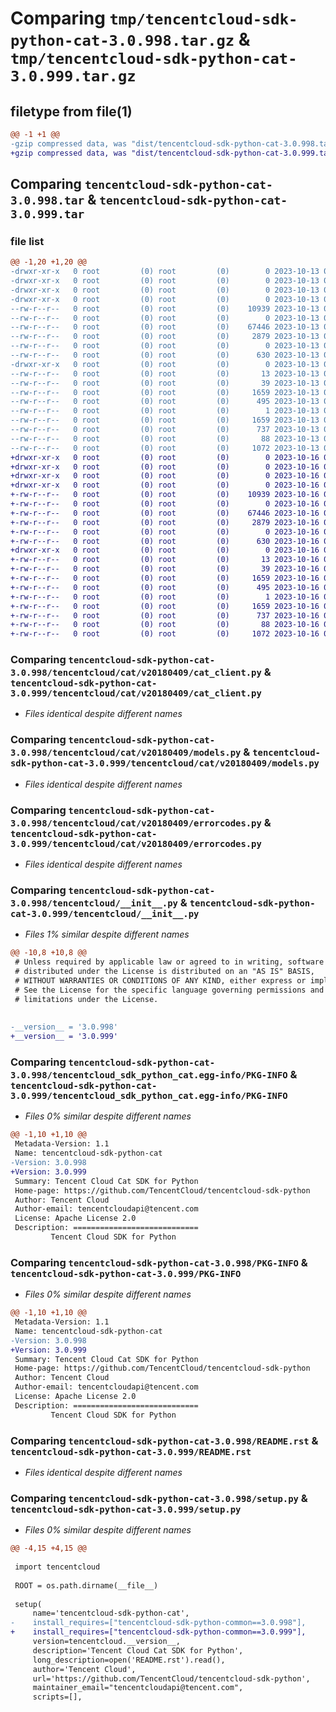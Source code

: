 # Comparing `tmp/tencentcloud-sdk-python-cat-3.0.998.tar.gz` & `tmp/tencentcloud-sdk-python-cat-3.0.999.tar.gz`

## filetype from file(1)

```diff
@@ -1 +1 @@
-gzip compressed data, was "dist/tencentcloud-sdk-python-cat-3.0.998.tar", last modified: Fri Oct 13 00:22:36 2023, max compression
+gzip compressed data, was "dist/tencentcloud-sdk-python-cat-3.0.999.tar", last modified: Mon Oct 16 00:21:49 2023, max compression
```

## Comparing `tencentcloud-sdk-python-cat-3.0.998.tar` & `tencentcloud-sdk-python-cat-3.0.999.tar`

### file list

```diff
@@ -1,20 +1,20 @@
-drwxr-xr-x   0 root         (0) root         (0)        0 2023-10-13 00:22:36.000000 tencentcloud-sdk-python-cat-3.0.998/
-drwxr-xr-x   0 root         (0) root         (0)        0 2023-10-13 00:22:36.000000 tencentcloud-sdk-python-cat-3.0.998/tencentcloud/
-drwxr-xr-x   0 root         (0) root         (0)        0 2023-10-13 00:22:36.000000 tencentcloud-sdk-python-cat-3.0.998/tencentcloud/cat/
-drwxr-xr-x   0 root         (0) root         (0)        0 2023-10-13 00:22:36.000000 tencentcloud-sdk-python-cat-3.0.998/tencentcloud/cat/v20180409/
--rw-r--r--   0 root         (0) root         (0)    10939 2023-10-13 00:22:36.000000 tencentcloud-sdk-python-cat-3.0.998/tencentcloud/cat/v20180409/cat_client.py
--rw-r--r--   0 root         (0) root         (0)        0 2023-10-13 00:22:36.000000 tencentcloud-sdk-python-cat-3.0.998/tencentcloud/cat/v20180409/__init__.py
--rw-r--r--   0 root         (0) root         (0)    67446 2023-10-13 00:22:36.000000 tencentcloud-sdk-python-cat-3.0.998/tencentcloud/cat/v20180409/models.py
--rw-r--r--   0 root         (0) root         (0)     2879 2023-10-13 00:22:36.000000 tencentcloud-sdk-python-cat-3.0.998/tencentcloud/cat/v20180409/errorcodes.py
--rw-r--r--   0 root         (0) root         (0)        0 2023-10-13 00:22:36.000000 tencentcloud-sdk-python-cat-3.0.998/tencentcloud/cat/__init__.py
--rw-r--r--   0 root         (0) root         (0)      630 2023-10-13 00:22:36.000000 tencentcloud-sdk-python-cat-3.0.998/tencentcloud/__init__.py
-drwxr-xr-x   0 root         (0) root         (0)        0 2023-10-13 00:22:36.000000 tencentcloud-sdk-python-cat-3.0.998/tencentcloud_sdk_python_cat.egg-info/
--rw-r--r--   0 root         (0) root         (0)       13 2023-10-13 00:22:36.000000 tencentcloud-sdk-python-cat-3.0.998/tencentcloud_sdk_python_cat.egg-info/top_level.txt
--rw-r--r--   0 root         (0) root         (0)       39 2023-10-13 00:22:36.000000 tencentcloud-sdk-python-cat-3.0.998/tencentcloud_sdk_python_cat.egg-info/requires.txt
--rw-r--r--   0 root         (0) root         (0)     1659 2023-10-13 00:22:36.000000 tencentcloud-sdk-python-cat-3.0.998/tencentcloud_sdk_python_cat.egg-info/PKG-INFO
--rw-r--r--   0 root         (0) root         (0)      495 2023-10-13 00:22:36.000000 tencentcloud-sdk-python-cat-3.0.998/tencentcloud_sdk_python_cat.egg-info/SOURCES.txt
--rw-r--r--   0 root         (0) root         (0)        1 2023-10-13 00:22:36.000000 tencentcloud-sdk-python-cat-3.0.998/tencentcloud_sdk_python_cat.egg-info/dependency_links.txt
--rw-r--r--   0 root         (0) root         (0)     1659 2023-10-13 00:22:36.000000 tencentcloud-sdk-python-cat-3.0.998/PKG-INFO
--rw-r--r--   0 root         (0) root         (0)      737 2023-10-13 00:22:36.000000 tencentcloud-sdk-python-cat-3.0.998/README.rst
--rw-r--r--   0 root         (0) root         (0)       88 2023-10-13 00:22:36.000000 tencentcloud-sdk-python-cat-3.0.998/setup.cfg
--rw-r--r--   0 root         (0) root         (0)     1072 2023-10-13 00:22:36.000000 tencentcloud-sdk-python-cat-3.0.998/setup.py
+drwxr-xr-x   0 root         (0) root         (0)        0 2023-10-16 00:21:49.000000 tencentcloud-sdk-python-cat-3.0.999/
+drwxr-xr-x   0 root         (0) root         (0)        0 2023-10-16 00:21:49.000000 tencentcloud-sdk-python-cat-3.0.999/tencentcloud/
+drwxr-xr-x   0 root         (0) root         (0)        0 2023-10-16 00:21:49.000000 tencentcloud-sdk-python-cat-3.0.999/tencentcloud/cat/
+drwxr-xr-x   0 root         (0) root         (0)        0 2023-10-16 00:21:49.000000 tencentcloud-sdk-python-cat-3.0.999/tencentcloud/cat/v20180409/
+-rw-r--r--   0 root         (0) root         (0)    10939 2023-10-16 00:21:49.000000 tencentcloud-sdk-python-cat-3.0.999/tencentcloud/cat/v20180409/cat_client.py
+-rw-r--r--   0 root         (0) root         (0)        0 2023-10-16 00:21:49.000000 tencentcloud-sdk-python-cat-3.0.999/tencentcloud/cat/v20180409/__init__.py
+-rw-r--r--   0 root         (0) root         (0)    67446 2023-10-16 00:21:49.000000 tencentcloud-sdk-python-cat-3.0.999/tencentcloud/cat/v20180409/models.py
+-rw-r--r--   0 root         (0) root         (0)     2879 2023-10-16 00:21:49.000000 tencentcloud-sdk-python-cat-3.0.999/tencentcloud/cat/v20180409/errorcodes.py
+-rw-r--r--   0 root         (0) root         (0)        0 2023-10-16 00:21:49.000000 tencentcloud-sdk-python-cat-3.0.999/tencentcloud/cat/__init__.py
+-rw-r--r--   0 root         (0) root         (0)      630 2023-10-16 00:21:49.000000 tencentcloud-sdk-python-cat-3.0.999/tencentcloud/__init__.py
+drwxr-xr-x   0 root         (0) root         (0)        0 2023-10-16 00:21:49.000000 tencentcloud-sdk-python-cat-3.0.999/tencentcloud_sdk_python_cat.egg-info/
+-rw-r--r--   0 root         (0) root         (0)       13 2023-10-16 00:21:49.000000 tencentcloud-sdk-python-cat-3.0.999/tencentcloud_sdk_python_cat.egg-info/top_level.txt
+-rw-r--r--   0 root         (0) root         (0)       39 2023-10-16 00:21:49.000000 tencentcloud-sdk-python-cat-3.0.999/tencentcloud_sdk_python_cat.egg-info/requires.txt
+-rw-r--r--   0 root         (0) root         (0)     1659 2023-10-16 00:21:49.000000 tencentcloud-sdk-python-cat-3.0.999/tencentcloud_sdk_python_cat.egg-info/PKG-INFO
+-rw-r--r--   0 root         (0) root         (0)      495 2023-10-16 00:21:49.000000 tencentcloud-sdk-python-cat-3.0.999/tencentcloud_sdk_python_cat.egg-info/SOURCES.txt
+-rw-r--r--   0 root         (0) root         (0)        1 2023-10-16 00:21:49.000000 tencentcloud-sdk-python-cat-3.0.999/tencentcloud_sdk_python_cat.egg-info/dependency_links.txt
+-rw-r--r--   0 root         (0) root         (0)     1659 2023-10-16 00:21:49.000000 tencentcloud-sdk-python-cat-3.0.999/PKG-INFO
+-rw-r--r--   0 root         (0) root         (0)      737 2023-10-16 00:21:49.000000 tencentcloud-sdk-python-cat-3.0.999/README.rst
+-rw-r--r--   0 root         (0) root         (0)       88 2023-10-16 00:21:49.000000 tencentcloud-sdk-python-cat-3.0.999/setup.cfg
+-rw-r--r--   0 root         (0) root         (0)     1072 2023-10-16 00:21:49.000000 tencentcloud-sdk-python-cat-3.0.999/setup.py
```

### Comparing `tencentcloud-sdk-python-cat-3.0.998/tencentcloud/cat/v20180409/cat_client.py` & `tencentcloud-sdk-python-cat-3.0.999/tencentcloud/cat/v20180409/cat_client.py`

 * *Files identical despite different names*

### Comparing `tencentcloud-sdk-python-cat-3.0.998/tencentcloud/cat/v20180409/models.py` & `tencentcloud-sdk-python-cat-3.0.999/tencentcloud/cat/v20180409/models.py`

 * *Files identical despite different names*

### Comparing `tencentcloud-sdk-python-cat-3.0.998/tencentcloud/cat/v20180409/errorcodes.py` & `tencentcloud-sdk-python-cat-3.0.999/tencentcloud/cat/v20180409/errorcodes.py`

 * *Files identical despite different names*

### Comparing `tencentcloud-sdk-python-cat-3.0.998/tencentcloud/__init__.py` & `tencentcloud-sdk-python-cat-3.0.999/tencentcloud/__init__.py`

 * *Files 1% similar despite different names*

```diff
@@ -10,8 +10,8 @@
 # Unless required by applicable law or agreed to in writing, software
 # distributed under the License is distributed on an "AS IS" BASIS,
 # WITHOUT WARRANTIES OR CONDITIONS OF ANY KIND, either express or implied.
 # See the License for the specific language governing permissions and
 # limitations under the License.
 
 
-__version__ = '3.0.998'
+__version__ = '3.0.999'
```

### Comparing `tencentcloud-sdk-python-cat-3.0.998/tencentcloud_sdk_python_cat.egg-info/PKG-INFO` & `tencentcloud-sdk-python-cat-3.0.999/tencentcloud_sdk_python_cat.egg-info/PKG-INFO`

 * *Files 0% similar despite different names*

```diff
@@ -1,10 +1,10 @@
 Metadata-Version: 1.1
 Name: tencentcloud-sdk-python-cat
-Version: 3.0.998
+Version: 3.0.999
 Summary: Tencent Cloud Cat SDK for Python
 Home-page: https://github.com/TencentCloud/tencentcloud-sdk-python
 Author: Tencent Cloud
 Author-email: tencentcloudapi@tencent.com
 License: Apache License 2.0
 Description: ============================
         Tencent Cloud SDK for Python
```

### Comparing `tencentcloud-sdk-python-cat-3.0.998/PKG-INFO` & `tencentcloud-sdk-python-cat-3.0.999/PKG-INFO`

 * *Files 0% similar despite different names*

```diff
@@ -1,10 +1,10 @@
 Metadata-Version: 1.1
 Name: tencentcloud-sdk-python-cat
-Version: 3.0.998
+Version: 3.0.999
 Summary: Tencent Cloud Cat SDK for Python
 Home-page: https://github.com/TencentCloud/tencentcloud-sdk-python
 Author: Tencent Cloud
 Author-email: tencentcloudapi@tencent.com
 License: Apache License 2.0
 Description: ============================
         Tencent Cloud SDK for Python
```

### Comparing `tencentcloud-sdk-python-cat-3.0.998/README.rst` & `tencentcloud-sdk-python-cat-3.0.999/README.rst`

 * *Files identical despite different names*

### Comparing `tencentcloud-sdk-python-cat-3.0.998/setup.py` & `tencentcloud-sdk-python-cat-3.0.999/setup.py`

 * *Files 0% similar despite different names*

```diff
@@ -4,15 +4,15 @@
 
 import tencentcloud
 
 ROOT = os.path.dirname(__file__)
 
 setup(
     name='tencentcloud-sdk-python-cat',
-    install_requires=["tencentcloud-sdk-python-common==3.0.998"],
+    install_requires=["tencentcloud-sdk-python-common==3.0.999"],
     version=tencentcloud.__version__,
     description='Tencent Cloud Cat SDK for Python',
     long_description=open('README.rst').read(),
     author='Tencent Cloud',
     url='https://github.com/TencentCloud/tencentcloud-sdk-python',
     maintainer_email="tencentcloudapi@tencent.com",
     scripts=[],
```

